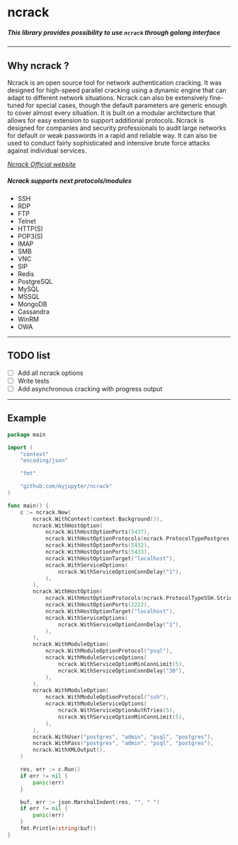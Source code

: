 # ncrack

##### This library provides possibility to use `ncrack` through golang interface

---

## Why ncrack ?

Ncrack is an open source tool for network authentication cracking. It was designed for high-speed parallel cracking using a dynamic engine that can adapt to different network situations. Ncrack can also be extensively fine-tuned for special cases, though the default parameters are generic enough to cover almost every situation. It is built on a modular architecture that allows for easy extension to support additional protocols. Ncrack is designed for companies and security professionals to audit large networks for default or weak passwords in a rapid and reliable way. It can also be used to conduct fairly sophisticated and intensive brute force attacks against individual services.

 *[Ncrack Official website](https://nmap.org/ncrack/man.html)*

##### Ncrack supports next protocols/modules
- SSH
- RDP
- FTP
- Telnet
- HTTP(S)
- POP3(S)
- IMAP
- SMB
- VNC
- SIP
- Redis
- PostgreSQL
- MySQL
- MSSQL
- MongoDB
- Cassandra 
- WinRM
- OWA

---

## TODO list

- [ ] Add all ncrack options
- [ ] Write tests
- [ ] Add asynchronous cracking with progress output 

---

## Example 

```go
package main

import (
	"context"
	"encoding/json"

	"fmt"

	"github.com/myjupyter/ncrack"
)

func main() {
	c := ncrack.New(
		ncrack.WithContext(context.Background()),
		ncrack.WithHostOption(
			ncrack.WithHostOptionPorts(5437),
			ncrack.WithHostOptionProtocols(ncrack.ProtocolTypePostgres.String()),
			ncrack.WithHostOptionPorts(5432),
			ncrack.WithHostOptionPorts(5433),
			ncrack.WithHostOptionTarget("localhost"),
			ncrack.WithServiceOptions(
				ncrack.WithServiceOptionConnDelay("1"),
			),
		),
		ncrack.WithHostOption(
			ncrack.WithHostOptionProtocols(ncrack.ProtocolTypeSSH.String()),
			ncrack.WithHostOptionPorts(2222),
			ncrack.WithHostOptionTarget("localhost"),
			ncrack.WithServiceOptions(
				ncrack.WithServiceOptionConnDelay("1"),
			),
		),
		ncrack.WithModuleOption(
			ncrack.WithModuleOptionProtocol("psql"),
			ncrack.WithModuleServiceOptions(
				ncrack.WithServiceOptionMinConnLimit(5),
				ncrack.WithServiceOptionConnDelay("30"),
			),
		),
		ncrack.WithModuleOption(
			ncrack.WithModuleOptionProtocol("ssh"),
			ncrack.WithModuleServiceOptions(
				ncrack.WithServiceOptionAuthTries(5),
				ncrack.WithServiceOptionMinConnLimit(5),
			),
		),
		ncrack.WithUser("postgres", "admin", "psql", "postgres"),
		ncrack.WithPass("postgres", "admin", "psql", "postgres"),
		ncrack.WithXMLOutput(),
	)

	res, err := c.Run()
	if err != nil {
		panic(err)
	}

	buf, err := json.MarshalIndent(res, "", " ")
	if err != nil {
		panic(err)
	}
	fmt.Println(string(buf))
}
```
